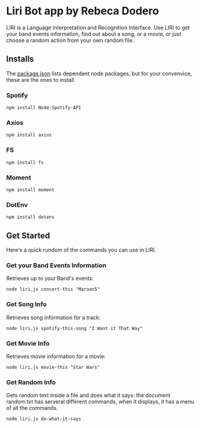 # Liri Bot app by Rebeca Dodero

LIRI is a Language Interpretation and Recognition Interface.
Use LIRI to get your band events information, find out about a song,
or a movie, or just choose a random action from your own random file.

## Installs

The [package.json](https://github.com/rebecalvarez/liri-node-app/blob/master/package.json)
lists dependent node packages, but for your convenvice, these are the ones to install.


### Spotify

`npm install Node-Spotify-API`

### Axios

`npm install axios`

### FS

`npm install fs`

### Moment

`npm install moment`

### DotEnv

`npm install dotenv`

## Get Started

Here's a quick rundom of the commands you can use in LIRI.

### Get your Band Events Information

Retrieves up to your Band's events:

`node liri.js concert-this "Maroon5"`

### Get Song Info

Retrieves song information for a track:

`node liri.js spotify-this-song "I Want it That Way"`

### Get Movie Info

Retrieves movie information for a movie:

`node liri.js movie-this "Star Wars"`

### Get Random Info

Gets random text inside a file and does what it says:
the document random.txt has serveral different commands, when it displays, it has a menu of all the commands.

`node liri.js do-what-it-says`
